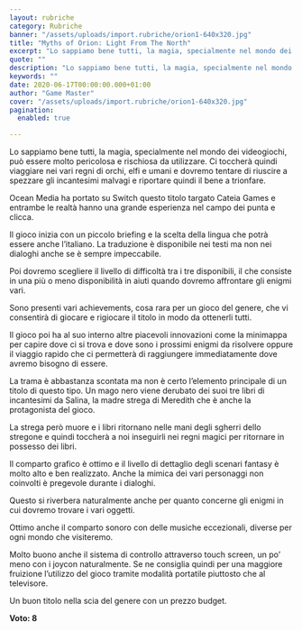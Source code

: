 ```yaml
---
layout: rubriche
category: Rubriche
banner: "/assets/uploads/import.rubriche/orion1-640x320.jpg"
title: "Myths of Orion: Light From The North"
excerpt: "Lo sappiamo bene tutti, la magia, specialmente nel mondo dei videogiochi, può essere molto pericolosa e rischiosa da utilizzare. Ci toccherà quindi viaggiare nei vari regni di orchi, elfi e umani e dovremo tentare di riuscire a spezzare gli incantesimi malvagi e riportare quindi il bene a trionfare. Ocean Media ha portato su Switch questo [&hellip"
quote: ""
description: "Lo sappiamo bene tutti, la magia, specialmente nel mondo dei videogiochi, può essere molto pericolosa e rischiosa da utilizzare. Ci toccherà quindi viaggiare nei vari regni di orchi, elfi e umani e dovremo tentare di riuscire a spezzare gli incantesimi malvagi e riportare quindi il bene a trionfare. Ocean Media ha portato su Switch questo [&hellip"
keywords: ""
date: 2020-06-17T00:00:00.000+01:00
author: "Game Master"
cover: "/assets/uploads/import.rubriche/orion1-640x320.jpg"
pagination:
  enabled: true

---
```


Lo sappiamo bene tutti, la magia, specialmente nel mondo dei videogiochi, può essere molto pericolosa e rischiosa da utilizzare. Ci toccherà quindi viaggiare nei vari regni di orchi, elfi e umani e dovremo tentare di riuscire a spezzare gli incantesimi malvagi e riportare quindi il bene a trionfare.

Ocean Media ha portato su Switch questo titolo targato Cateia Games e entrambe le realtà hanno una grande esperienza nel campo dei punta e clicca.

Il gioco inizia con un piccolo briefing e la scelta della lingua che potrà essere anche l’italiano. La traduzione è disponibile nei testi ma non nei dialoghi anche se è sempre impeccabile.

Poi dovremo scegliere il livello di difficoltà tra i tre disponibili, il che consiste in una più o meno disponibilità in aiuti quando dovremo affrontare gli enigmi vari.

Sono presenti vari achievements, cosa rara per un gioco del genere, che vi consentirà di giocare e rigiocare il titolo in modo da ottenerli tutti.

Il gioco poi ha al suo interno altre piacevoli innovazioni come la minimappa per capire dove ci si trova e dove sono i prossimi enigmi da risolvere oppure il viaggio rapido che ci permetterà di raggiungere immediatamente dove avremo bisogno di essere.

La trama è abbastanza scontata ma non è certo l’elemento principale di un titolo di questo tipo. Un mago nero viene derubato dei suoi tre libri di incantesimi da Salina, la madre strega di Meredith che è anche la protagonista del gioco.

La strega però muore e i libri ritornano nelle mani degli sgherri dello stregone e quindi toccherà a noi inseguirli nei regni magici per ritornare in possesso dei libri.

Il comparto grafico è ottimo e il livello di dettaglio degli scenari fantasy è molto alto e ben realizzato. Anche la mimica dei vari personaggi non coinvolti è pregevole durante i dialoghi.

Questo si riverbera naturalmente anche per quanto concerne gli enigmi in cui dovremo trovare i vari oggetti.

Ottimo anche il comparto sonoro con delle musiche eccezionali, diverse per ogni mondo che visiteremo.

Molto buono anche il sistema di controllo attraverso touch screen, un po’ meno con i joycon naturalmente. Se ne consiglia quindi per una maggiore fruizione l’utilizzo del gioco tramite modalità portatile piuttosto che al televisore.

Un buon titolo nella scia del genere con un prezzo budget.

**Voto: 8**